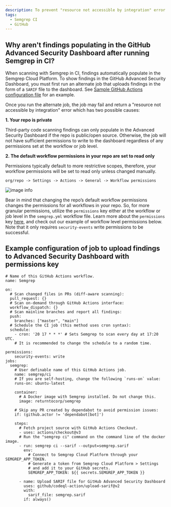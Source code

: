 ```yaml
---
description: To prevent "resource not accessible by integration" error when running job to upload findings to GitHub's Advanced Security Dashboard
tags:
  - Semgrep CI
  - GitHub
---
```


## Why aren't findings populating in the GitHub Advanced Security Dashboard after running Semgrep in CI?

When scanning with Semgrep in CI, findings automatically populate in the Semgrep Cloud Platform. To show findings in the GitHub Advanced Security Dashboard, you must first run an alternate job that uploads findings in the form of a `SARIF` file to the dashboard. See  [Sample GitHub Actions configuration file](https://semgrep.dev/docs/semgrep-ci/sample-ci-configs/#sample-github-actions-configuration-file) for an example.

Once you run the alternate job, the job may fail and return a "resource not accessible by integration" error which has two possible causes:

**1. Your repo is private**

Third-party code scanning findings can only populate in the Advanced Security Dashboard if the repo is public/open source. Otherwise, the job will not have sufficient permissions to write to the dashboard regardless of any permissions set at the workflow or job level.

**2. The default workflow permissions in your repo are set to read only**

Permissions typically default to more restrictive scopes, therefore, your workflow permissions will be set to read only unless changed manually.

`org/repo -> Settings -> Actions -> General -> Workflow permissions`

![image info](/img/kb/github-default-workflow-permissions.png)

Bear in mind that changing the repo’s default workflow permissions changes the permissions for all workflows in your repo. So, for more granular permissions, utilize the `permissions` key either at the workflow or job level in the `semgrep.yml` workflow file. Learn more about the `permissions` key [here](https://docs.github.com/en/actions/using-jobs/assigning-permissions-to-jobs#setting-the-github_token-permissions-for-all-jobs-in-a-workflow), and check out our example of workflow level permissions below. Note that it only requires `security-events` write permissions to be successful.

## Example configuration of job to upload findings to Advanced Security Dashboard with permissions key

```
# Name of this GitHub Actions workflow.
name: Semgrep

on:
  # Scan changed files in PRs (diff-aware scanning):
  pull_request: {}
  # Scan on-demand through GitHub Actions interface:
  workflow_dispatch: {}
  # Scan mainline branches and report all findings:
  push:
    branches: ["master", "main"]
  # Schedule the CI job (this method uses cron syntax):
  schedule:
    - cron: '20 17 * * *' # Sets Semgrep to scan every day at 17:20 UTC.
    # It is recommended to change the schedule to a random time.
    
permissions: 
    security-events: write
jobs:
  semgrep:
    # User definable name of this GitHub Actions job.
    name: semgrep/ci 
    # If you are self-hosting, change the following `runs-on` value: 
    runs-on: ubuntu-latest

    container:
      # A Docker image with Semgrep installed. Do not change this.
      image: returntocorp/semgrep

    # Skip any PR created by dependabot to avoid permission issues:
    if: (github.actor != 'dependabot[bot]')

    steps:
      # Fetch project source with GitHub Actions Checkout.
      - uses: actions/checkout@v3
      # Run the "semgrep ci" command on the command line of the docker image.
      - run: semgrep ci --sarif --output=semgrep.sarif
        env:
          # Connect to Semgrep Cloud Platform through your SEMGREP_APP_TOKEN.
          # Generate a token from Semgrep Cloud Platform > Settings
          # and add it to your GitHub secrets.
          SEMGREP_APP_TOKEN: ${{ secrets.SEMGREP_APP_TOKEN }}

      - name: Upload SARIF file for GitHub Advanced Security Dashboard
        uses: github/codeql-action/upload-sarif@v2
        with:
          sarif_file: semgrep.sarif
        if: always()
```
